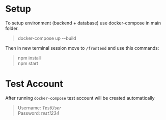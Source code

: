 # Setup

To setup environment (backend + database) use docker-compose in main folder.
> docker-compose up --build      

Then in new terminal session move to `/frontend` and use this commands:
> npm install   
> npm start



# Test Account
After running `docker-compose` test account will be created automatically 
> Username: *TestUser*   
> Password: *test1234*
